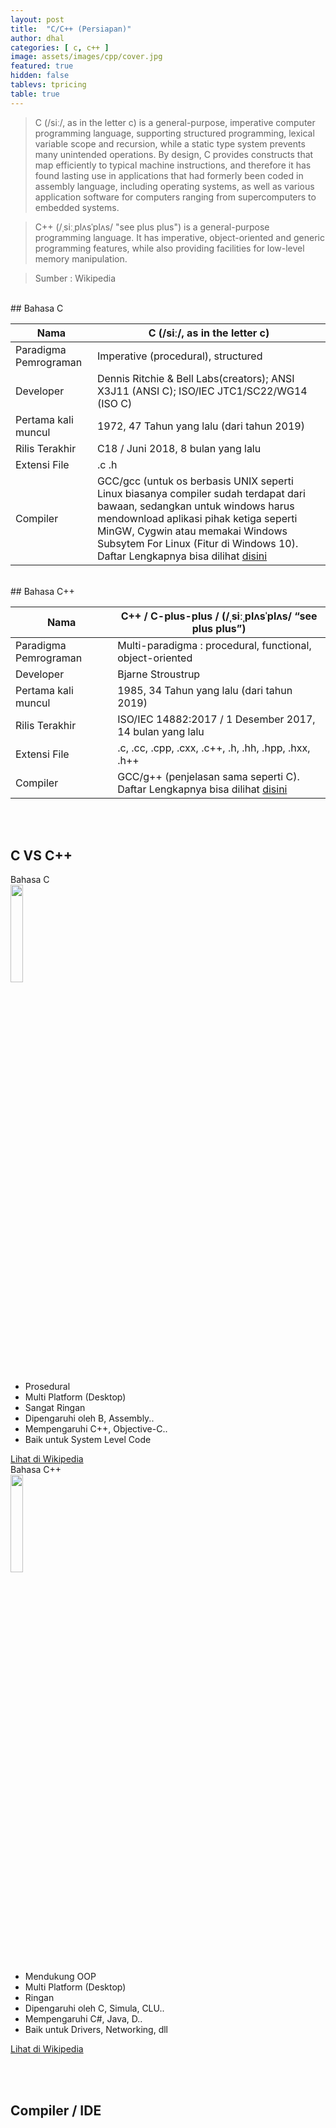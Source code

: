 ```yaml
---
layout: post
title:  "C/C++ (Persiapan)"
author: dhal
categories: [ c, c++ ]
image: assets/images/cpp/cover.jpg
featured: true
hidden: false
tablevs: tpricing
table: true
---
```


>C (/siː/, as in the letter c) is a general-purpose, imperative computer programming language, supporting structured programming, lexical variable scope and recursion, while a static type system prevents many unintended operations. By design, C provides constructs that map efficiently to typical machine instructions, and therefore it has found lasting use in applications that had formerly been coded in assembly language, including operating systems, as well as various application software for computers ranging from supercomputers to embedded systems.

>C++ (/ˌsiːˌplʌsˈplʌs/ "see plus plus") is a general-purpose programming language. It has imperative, object-oriented and generic programming features, while also providing facilities for low-level memory manipulation.

>Sumber : Wikipedia

<br/>
## Bahasa C
<table class="table">
  	<thead class="thead-dark">
		<tr>
			<th>Nama</th>
			<th>C (/siː/, as in the letter c)</th>
		</tr>
	</thead>
	<tbody>
		<tr>
			<td>Paradigma Pemrograman</td>
			<td>Imperative (procedural), structured</td>
		</tr>
		<tr>
			<td>Developer</td>
			<td>Dennis Ritchie & Bell Labs(creators); ANSI X3J11 (ANSI C); ISO/IEC JTC1/SC22/WG14 (ISO C)</td>
		</tr>
		<tr>
			<td>Pertama kali muncul</td>
			<td>1972, 47 Tahun yang lalu (dari tahun 2019)</td>
		</tr>
		<tr>
			<td>Rilis Terakhir</td>
			<td>C18 / Juni 2018, 8 bulan yang lalu</td>
		</tr>
		<tr>
			<td>Extensi File</td>
			<td>.c .h</td>
		</tr>
		<tr>
			<td>Compiler</td>
			<td>GCC/gcc (untuk os berbasis UNIX seperti Linux biasanya compiler sudah terdapat dari bawaan, sedangkan untuk windows harus mendownload aplikasi pihak ketiga seperti MinGW, Cygwin atau memakai Windows Subsytem For Linux (Fitur di Windows 10). Daftar Lengkapnya bisa dilihat <a href="https://go.programming.my.id/list-of-c-compiler">disini</a></td>
		</tr>
	</tbody>
</table>

<br/>
## Bahasa C++
<table class="table">
  	<thead class="thead-dark">
		<tr>
			<th>Nama</th>
			<th>C++ / C-plus-plus / (/ˌsiːˌplʌsˈplʌs/ “see plus plus”)</th>
		</tr>
	</thead>
	<tbody>
			<tr>
				<td>Paradigma Pemrograman</td>
				<td>Multi-paradigma : procedural, functional, object-oriented</td>
			</tr>
			<tr>
				<td>Developer</td>
				<td>Bjarne Stroustrup</td>
			</tr>
			<tr>
				<td>Pertama kali muncul</td>
				<td>1985, 34 Tahun yang lalu (dari tahun 2019)</td>
			</tr>
			<tr>
				<td>Rilis Terakhir</td>
				<td>ISO/IEC 14882:2017 / 1 Desember 2017, 14 bulan yang lalu</td>
			</tr>
			<tr>
				<td>Extensi File</td>
				<td>.c, .cc, .cpp, .cxx, .c++, .h, .hh, .hpp, .hxx, .h++</td>
			</tr>
			<tr>
				<td>Compiler</td>
				<td>GCC/g++ (penjelasan sama seperti C). Daftar Lengkapnya bisa dilihat <a href="https://go.programming.my.id/list-of-c++-compiler">disini</a></td>
			</tr>
	</tbody>
</table>

<br/><br/>
<div id="generic_price_table">   
<section>
        <div class="container">
            <div class="row">
                <div class="col-md-12">
                    <!--PRICE HEADING START-->
                    <div class="price-heading clearfix">
                        <h1>C VS C++</h1>
                    </div>
                    <!--//PRICE HEADING END-->
                </div>
            </div>
        </div>
        <div class="container">
            <div class="row">
                <div class="col-md-6">
                    <div class="generic_content clearfix">
                        <div class="generic_head_price clearfix">
                            <div class="generic_head_content clearfix">
                                <div class="head_bg"></div>
                                <div class="head">
                                    <span>Bahasa C</span>
                                </div>
                            </div>
                            <div class="generic_price_tag clearfix">	
                                <span class="price">
                                    <img src="https://programming.my.id/assets/images/cpp/c-logo.png" width="20%" draggable="false"/>
                                </span>
                            </div>
                        </div>                          
                        <div class="generic_feature_list">
                        	<ul>
                            	<li><span>Prosedural</span></li>
                                <li><span>Multi Platform</span> (Desktop)</li>
                                <li>Sangat <span>Ringan</span></li>
                                <li>Dipengaruhi oleh <span>B, Assembly..</span></li>
                                <li>Mempengaruhi <span>C++, Objective-C..</span></li>
                                <li>Baik untuk <span>System Level Code</span></li>
                            </ul>
                        </div>
                        <div class="generic_price_btn clearfix">
                        	<a class="" href="https://go.programming.my.id/c-wiki" target="_blank">Lihat di Wikipedia</a>
                        </div>
                    </div>
                </div>
                <div class="col-md-6">
                    <div class="generic_content active clearfix">
                        <div class="generic_head_price clearfix">
                            <div class="generic_head_content clearfix">
                                <div class="head_bg"></div>
                                <div class="head">
                                    <span>Bahasa C++</span>
                                </div>
                            </div>
                            <div class="generic_price_tag clearfix">	
                                <span class="price">
                                    <img src="https://programming.my.id/assets/images/cpp/cpp-logo.png" width="20%" draggable="false"/>
                                </span>
                            </div>
                        </div>                            
                        <div class="generic_feature_list">
                        	<ul>
                            	<li>Mendukung <span>OOP</span></li>
                                <li><span>Multi Platform</span> (Desktop)</li>
                                <li><span>Ringan</span></li>
                                <li>Dipengaruhi oleh <span>C, Simula, CLU..</span></li>
                                <li>Mempengaruhi <span>C#, Java, D..</span></li>
                                <li>Baik untuk <span>Drivers, Networking, dll</span></li>
                            </ul>
                        </div>
                        <div class="generic_price_btn clearfix">
                        	<a class="" href="https://go.programming.my.id/cpp-wiki" target="_blank">Lihat di Wikipedia</a>
                        </div>
                    </div>
                </div>
            </div>	
        </div>
    </section>
</div>

<br/><br/>

## Compiler / IDE

